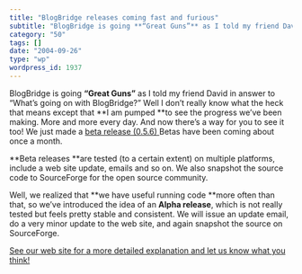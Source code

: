 ```yaml
---
title: "BlogBridge releases coming fast and furious"
subtitle: "BlogBridge is going **“Great Guns”** as I told my friend David in answer to “What’s going on with Bl..."
category: "50"
tags: []
date: "2004-09-26"
type: "wp"
wordpress_id: 1937
---
```

BlogBridge is going **“Great Guns”** as I told my friend David in answer to “What’s going on with BlogBridge?” Well I don’t really know what the heck that means except that **I am pumped **to see the progress we’ve been making. More and more every day. And now there’s a way for you to see it too!
We just made a [beta release (0.5.6) ](http://blogbridge.com/install/beta/blogbridge.jnlp)Betas have been coming about once a month. 

**Beta releases **are tested (to a certain extent) on multiple platforms, include a web site update, emails and so on. We also snapshot the source code to SourceForge for the open source community.

Well, we realized that **we have useful running code **more often than that, so we’ve introduced the idea of an **Alpha release**, which is not really tested but feels pretty stable and consistent. We will issue an update email, do a very minor update to the web site, and again snapshot the source on SourceForge.

[See our web site for a more detailed explanation and let us know what you think!](http://www.blogbridge.com/projectpage.htm#releases)